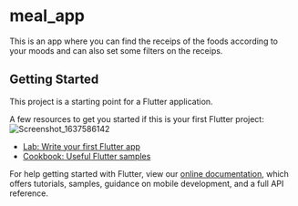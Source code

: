# meal_app

This is an app where you can find the receips of the foods according to your moods and can also set some filters on the receips.

## Getting Started

This project is a starting point for a Flutter application.

A few resources to get you started if this is your first Flutter project:
![Screenshot_1637586142](https://user-images.githubusercontent.com/47968768/142866680-aa77b63e-4e0d-48f1-84c6-c7742a238880.png)

- [Lab: Write your first Flutter app](https://flutter.dev/docs/get-started/codelab)
- [Cookbook: Useful Flutter samples](https://flutter.dev/docs/cookbook)

For help getting started with Flutter, view our
[online documentation](https://flutter.dev/docs), which offers tutorials,
samples, guidance on mobile development, and a full API reference.
